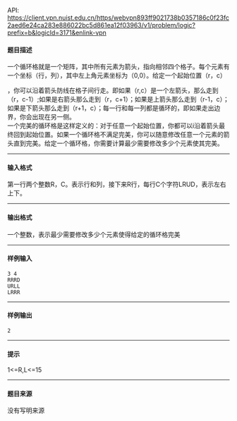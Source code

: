 API: https://client.vpn.nuist.edu.cn/https/webvpn893ff9021738b0357186c0f23fc2aed6e24ca283e886022bc5d861ea12f03963/v1/problem/logic?prefix=b&logicId=3171&enlink-vpn

#### 题目描述

一个循环格就是一个矩阵，其中所有元素为箭头，指向相邻四个格子。每个元素有一个坐标（行，列），其中左上角元素坐标为（0,0）。给定一个起始位置（r，c）  

，你可以沿着箭头防线在格子间行走。即如果（r,c）是一个左箭头，那么走到（r，c-1）;如果是右箭头那么走到（r，c+1）；如果是上箭头那么走到（r-1，c）；如果是下箭头那么走到（r+1，c）；每一行和每一列都是循环的，即如果走出边界，你会出现在另一侧。  
一个完美的循环格是这样定义的：对于任意一个起始位置，你都可以i沿着箭头最终回到起始位置。如果一个循环格不满足完美，你可以随意修改任意一个元素的箭头直到完美。给定一个循环格，你需要计算最少需要修改多少个元素使其完美。

---

#### 输入格式

第一行两个整数R，C。表示行和列，接下来R行，每行C个字符LRUD，表示左右上下。

---

#### 输出格式

一个整数，表示最少需要修改多少个元素使得给定的循环格完美

---

#### 样例输入
```
3 4
RRRD
URLL
LRRR
```

---

#### 样例输出
```
2
```

---

#### 提示

1<=R,L<=15

---

#### 题目来源

没有写明来源